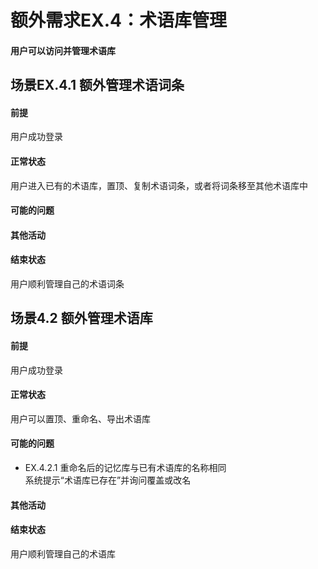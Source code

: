 # 额外需求EX.4：术语库管理
#### 用户可以访问并管理术语库
## 场景EX.4.1 额外管理术语词条
#### 前提
用户成功登录
#### 正常状态
用户进入已有的术语库，置顶、复制术语词条，或者将词条移至其他术语库中
#### 可能的问题
#### 其他活动
#### 结束状态
用户顺利管理自己的术语词条
## 场景4.2 额外管理术语库
#### 前提
用户成功登录
#### 正常状态
用户可以置顶、重命名、导出术语库
#### 可能的问题
- EX.4.2.1 重命名后的记忆库与已有术语库的名称相同<br>
  系统提示“术语库已存在”并询问覆盖或改名
#### 其他活动
#### 结束状态
用户顺利管理自己的术语库
